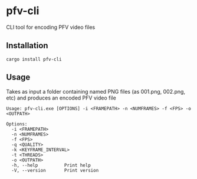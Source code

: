 # pfv-cli
CLI tool for encoding PFV video files

## Installation

```
cargo install pfv-cli
```

## Usage

Takes as input a folder containing named PNG files (as 001.png, 002.png, etc) and produces an encoded PFV video file

```
Usage: pfv-cli.exe [OPTIONS] -i <FRAMEPATH> -n <NUMFRAMES> -f <FPS> -o <OUTPATH>

Options:
  -i <FRAMEPATH>
  -n <NUMFRAMES>
  -f <FPS>
  -q <QUALITY>
  -k <KEYFRAME_INTERVAL>
  -t <THREADS>
  -o <OUTPATH>
  -h, --help          Print help
  -V, --version       Print version
```